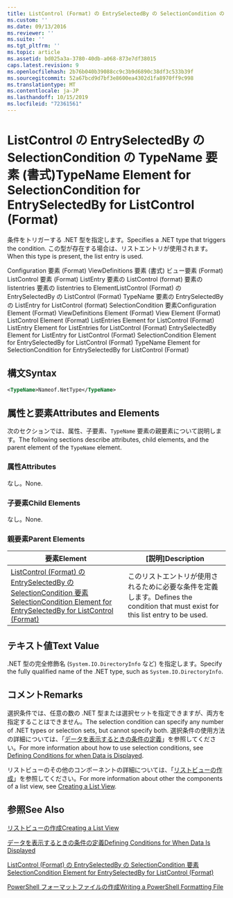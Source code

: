 ```yaml
---
title: ListControl (Format) の EntrySelectedBy の SelectionCondition の TypeName 要素Microsoft Docs
ms.custom: ''
ms.date: 09/13/2016
ms.reviewer: ''
ms.suite: ''
ms.tgt_pltfrm: ''
ms.topic: article
ms.assetid: bd025a3a-3780-40db-a068-873e7df38015
caps.latest.revision: 9
ms.openlocfilehash: 2b76b040b39088cc9c3b9d6890c38df3c533b39f
ms.sourcegitcommit: 52a67bcd9d7bf3e8600ea4302d1fa8970ff9c998
ms.translationtype: MT
ms.contentlocale: ja-JP
ms.lasthandoff: 10/15/2019
ms.locfileid: "72361561"
---
```

# <a name="typename-element-for-selectioncondition-for-entryselectedby-for-listcontrol-format"></a><span data-ttu-id="38c4a-102">ListControl の EntrySelectedBy の SelectionCondition の TypeName 要素 (書式)</span><span class="sxs-lookup"><span data-stu-id="38c4a-102">TypeName Element for SelectionCondition for EntrySelectedBy for ListControl (Format)</span></span>

<span data-ttu-id="38c4a-103">条件をトリガーする .NET 型を指定します。</span><span class="sxs-lookup"><span data-stu-id="38c4a-103">Specifies a .NET type that triggers the condition.</span></span> <span data-ttu-id="38c4a-104">この型が存在する場合は、リストエントリが使用されます。</span><span class="sxs-lookup"><span data-stu-id="38c4a-104">When this type is present, the list entry is used.</span></span>

<span data-ttu-id="38c4a-105">Configuration 要素 (Format) ViewDefinitions 要素 (書式) ビュー要素 (Format) ListControl 要素 (Format) ListEntry 要素の ListControl (format) 要素の listentries 要素の listentries to ElementListControl (Format) の EntrySelectedBy の ListControl (Format) TypeName 要素の EntrySelectedBy の ListEntry for ListControl (format) SelectionCondition 要素</span><span class="sxs-lookup"><span data-stu-id="38c4a-105">Configuration Element (Format) ViewDefinitions Element (Format) View Element (Format) ListControl Element (Format) ListEntries Element for ListControl (Format) ListEntry Element for ListEntries for ListControl (Format) EntrySelectedBy Element for ListEntry for ListControl (Format) SelectionCondition Element for EntrySelectedBy for ListControl (Format) TypeName Element for SelectionCondition for EntrySelectedBy for ListControl (Format)</span></span>

## <a name="syntax"></a><span data-ttu-id="38c4a-106">構文</span><span class="sxs-lookup"><span data-stu-id="38c4a-106">Syntax</span></span>

```xml
<TypeName>Nameof.NetType</TypeName>
```

## <a name="attributes-and-elements"></a><span data-ttu-id="38c4a-107">属性と要素</span><span class="sxs-lookup"><span data-stu-id="38c4a-107">Attributes and Elements</span></span>

<span data-ttu-id="38c4a-108">次のセクションでは、属性、子要素、`TypeName` 要素の親要素について説明します。</span><span class="sxs-lookup"><span data-stu-id="38c4a-108">The following sections describe attributes, child elements, and the parent element of the `TypeName` element.</span></span>

### <a name="attributes"></a><span data-ttu-id="38c4a-109">属性</span><span class="sxs-lookup"><span data-stu-id="38c4a-109">Attributes</span></span>

<span data-ttu-id="38c4a-110">なし。</span><span class="sxs-lookup"><span data-stu-id="38c4a-110">None.</span></span>

### <a name="child-elements"></a><span data-ttu-id="38c4a-111">子要素</span><span class="sxs-lookup"><span data-stu-id="38c4a-111">Child Elements</span></span>

<span data-ttu-id="38c4a-112">なし。</span><span class="sxs-lookup"><span data-stu-id="38c4a-112">None.</span></span>

### <a name="parent-elements"></a><span data-ttu-id="38c4a-113">親要素</span><span class="sxs-lookup"><span data-stu-id="38c4a-113">Parent Elements</span></span>

|<span data-ttu-id="38c4a-114">要素</span><span class="sxs-lookup"><span data-stu-id="38c4a-114">Element</span></span>|<span data-ttu-id="38c4a-115">[説明]</span><span class="sxs-lookup"><span data-stu-id="38c4a-115">Description</span></span>|
|-------------|-----------------|
|[<span data-ttu-id="38c4a-116">ListControl (Format) の EntrySelectedBy の SelectionCondition 要素</span><span class="sxs-lookup"><span data-stu-id="38c4a-116">SelectionCondition Element for EntrySelectedBy for ListControl (Format)</span></span>](./selectioncondition-element-for-entryselectedby-for-listcontrol-format.md)|<span data-ttu-id="38c4a-117">このリストエントリが使用されるために必要な条件を定義します。</span><span class="sxs-lookup"><span data-stu-id="38c4a-117">Defines the condition that must exist for this list entry to be used.</span></span>|

## <a name="text-value"></a><span data-ttu-id="38c4a-118">テキスト値</span><span class="sxs-lookup"><span data-stu-id="38c4a-118">Text Value</span></span>

<span data-ttu-id="38c4a-119">.NET 型の完全修飾名 (`System.IO.DirectoryInfo` など) を指定します。</span><span class="sxs-lookup"><span data-stu-id="38c4a-119">Specify the fully qualified name of the .NET type, such as `System.IO.DirectoryInfo`.</span></span>

## <a name="remarks"></a><span data-ttu-id="38c4a-120">コメント</span><span class="sxs-lookup"><span data-stu-id="38c4a-120">Remarks</span></span>

<span data-ttu-id="38c4a-121">選択条件では、任意の数の .NET 型または選択セットを指定できますが、両方を指定することはできません。</span><span class="sxs-lookup"><span data-stu-id="38c4a-121">The selection condition can specify any number of .NET types or selection sets, but cannot specify both.</span></span> <span data-ttu-id="38c4a-122">選択条件の使用方法の詳細については、「[データを表示するときの条件の定義](./defining-conditions-for-displaying-data.md)」を参照してください。</span><span class="sxs-lookup"><span data-stu-id="38c4a-122">For more information about how to use selection conditions, see [Defining Conditions for when Data is Displayed](./defining-conditions-for-displaying-data.md).</span></span>

<span data-ttu-id="38c4a-123">リストビューのその他のコンポーネントの詳細については、「[リストビューの作成](./creating-a-list-view.md)」を参照してください。</span><span class="sxs-lookup"><span data-stu-id="38c4a-123">For more information about other the components of a list view, see [Creating a List View](./creating-a-list-view.md).</span></span>

## <a name="see-also"></a><span data-ttu-id="38c4a-124">参照</span><span class="sxs-lookup"><span data-stu-id="38c4a-124">See Also</span></span>

[<span data-ttu-id="38c4a-125">リストビューの作成</span><span class="sxs-lookup"><span data-stu-id="38c4a-125">Creating a List View</span></span>](./creating-a-list-view.md)

[<span data-ttu-id="38c4a-126">データを表示するときの条件の定義</span><span class="sxs-lookup"><span data-stu-id="38c4a-126">Defining Conditions for When Data Is Displayed</span></span>](./defining-conditions-for-displaying-data.md)

[<span data-ttu-id="38c4a-127">ListControl (Format) の EntrySelectedBy の SelectionCondition 要素</span><span class="sxs-lookup"><span data-stu-id="38c4a-127">SelectionCondition Element for EntrySelectedBy for ListControl (Format)</span></span>](./selectioncondition-element-for-entryselectedby-for-listcontrol-format.md)

[<span data-ttu-id="38c4a-128">PowerShell フォーマットファイルの作成</span><span class="sxs-lookup"><span data-stu-id="38c4a-128">Writing a PowerShell Formatting File</span></span>](./writing-a-powershell-formatting-file.md)
